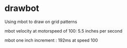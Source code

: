# drawbot
Using mbot to draw on grid patterns 

mbot velocity at motorspeed of 100: 5.5 inches per second

mbot one inch increment : 192ms at speed 100
